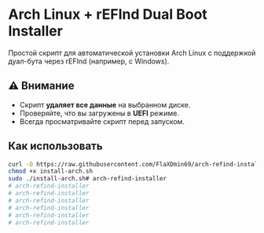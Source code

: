# Arch Linux + rEFInd Dual Boot Installer

Простой скрипт для автоматической установки Arch Linux с поддержкой дуал-бута через rEFInd (например, с Windows).

## ⚠️ Внимание
- Скрипт **удаляет все данные** на выбранном диске.
- Проверяйте, что вы загружены в **UEFI** режиме.
- Всегда просматривайте скрипт перед запуском.

## Как использовать

```bash
curl -O https://raw.githubusercontent.com/FlaXDmin69/arch-refind-installer/main/install-arch.sh
chmod +x install-arch.sh
sudo ./install-arch.sh# arch-refind-installer
# arch-refind-installer
# arch-refind-installer
# arch-refind-installer
# arch-refind-installer
# arch-refind-installer
# arch-refind-installer
